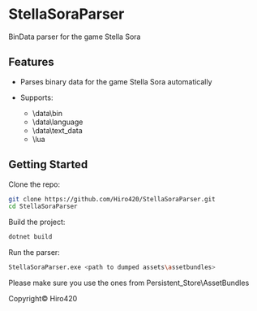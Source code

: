 # StellaSoraParser
BinData parser for the game Stella Sora

## Features

* Parses binary data for the game Stella Sora automatically
* Supports:

  * \data\bin
  * \data\language
  * \data\text_data
  * \lua

## Getting Started

Clone the repo:

```bash
git clone https://github.com/Hiro420/StellaSoraParser.git
cd StellaSoraParser
```

Build the project:

```bash
dotnet build
```

Run the parser:

```bash
StellaSoraParser.exe <path to dumped assets\assetbundles>
```
Please make sure you use the ones from Persistent_Store\\AssetBundles

Copyright© Hiro420
